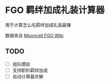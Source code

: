 # FGO 羁绊加成礼装计算器

用于计算怎么吃羁绊加成礼装最赚

数据来自 [Mooncell FGO Wiki](https://fgo.wiki/)

## TODO

- [ ] 组队模拟
- [ ] 支持职阶羁绊加成
- [ ] 自动计算最优解
